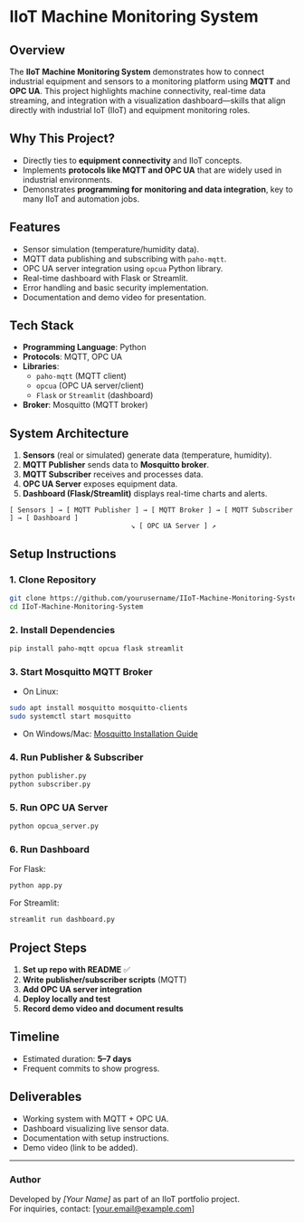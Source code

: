 # IIoT Machine Monitoring System

## Overview
The **IIoT Machine Monitoring System** demonstrates how to connect industrial equipment and sensors to a monitoring platform using **MQTT** and **OPC UA**. This project highlights machine connectivity, real-time data streaming, and integration with a visualization dashboard—skills that align directly with industrial IoT (IIoT) and equipment monitoring roles.

## Why This Project?
- Directly ties to **equipment connectivity** and IIoT concepts.
- Implements **protocols like MQTT and OPC UA** that are widely used in industrial environments.
- Demonstrates **programming for monitoring and data integration**, key to many IIoT and automation jobs.

## Features
- Sensor simulation (temperature/humidity data).
- MQTT data publishing and subscribing with `paho-mqtt`.
- OPC UA server integration using `opcua` Python library.
- Real-time dashboard with Flask or Streamlit.
- Error handling and basic security implementation.
- Documentation and demo video for presentation.

## Tech Stack
- **Programming Language**: Python
- **Protocols**: MQTT, OPC UA
- **Libraries**: 
  - `paho-mqtt` (MQTT client)
  - `opcua` (OPC UA server/client)
  - `Flask` or `Streamlit` (dashboard)
- **Broker**: Mosquitto (MQTT broker)

## System Architecture
1. **Sensors** (real or simulated) generate data (temperature, humidity).
2. **MQTT Publisher** sends data to **Mosquitto broker**.
3. **MQTT Subscriber** receives and processes data.
4. **OPC UA Server** exposes equipment data.
5. **Dashboard (Flask/Streamlit)** displays real-time charts and alerts.

```
[ Sensors ] → [ MQTT Publisher ] → [ MQTT Broker ] → [ MQTT Subscriber ] → [ Dashboard ]
                              ↘ [ OPC UA Server ] ↗
```

## Setup Instructions
### 1. Clone Repository
```bash
git clone https://github.com/yourusername/IIoT-Machine-Monitoring-System.git
cd IIoT-Machine-Monitoring-System
```

### 2. Install Dependencies
```bash
pip install paho-mqtt opcua flask streamlit
```

### 3. Start Mosquitto MQTT Broker
- On Linux:
```bash
sudo apt install mosquitto mosquitto-clients
sudo systemctl start mosquitto
```
- On Windows/Mac: [Mosquitto Installation Guide](https://mosquitto.org/download/)

### 4. Run Publisher & Subscriber
```bash
python publisher.py
python subscriber.py
```

### 5. Run OPC UA Server
```bash
python opcua_server.py
```

### 6. Run Dashboard
For Flask:
```bash
python app.py
```
For Streamlit:
```bash
streamlit run dashboard.py
```

## Project Steps
1. **Set up repo with README** ✅
2. **Write publisher/subscriber scripts** (MQTT)
3. **Add OPC UA server integration**
4. **Deploy locally and test**
5. **Record demo video and document results**

## Timeline
- Estimated duration: **5–7 days**
- Frequent commits to show progress.

## Deliverables
- Working system with MQTT + OPC UA.
- Dashboard visualizing live sensor data.
- Documentation with setup instructions.
- Demo video (link to be added).

---

### Author
Developed by *[Your Name]* as part of an IIoT portfolio project.  
For inquiries, contact: [your.email@example.com]
#
